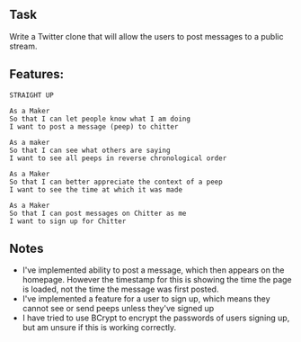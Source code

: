 Task
-------
Write a Twitter clone that will allow the users to post messages to a public stream.

Features:
-------

```
STRAIGHT UP

As a Maker
So that I can let people know what I am doing  
I want to post a message (peep) to chitter

As a maker
So that I can see what others are saying  
I want to see all peeps in reverse chronological order

As a Maker
So that I can better appreciate the context of a peep
I want to see the time at which it was made

As a Maker
So that I can post messages on Chitter as me
I want to sign up for Chitter

```

Notes
-------
- I've implemented ability to post a message, which then appears on the homepage. However the timestamp for this is showing the time the page is loaded, not the time the message was first posted.
- I've implemented a feature for a user to sign up, which means they cannot see or send peeps unless they've signed up
- I have tried to use BCrypt to encrypt the passwords of users signing up, but am unsure if this is working correctly.
